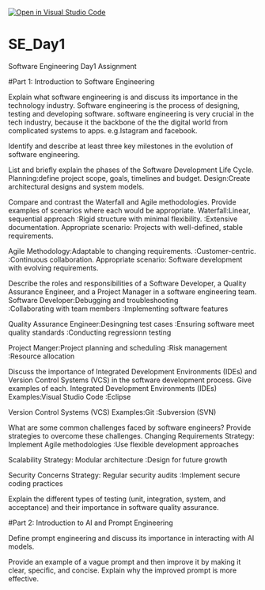 [![Open in Visual Studio Code](https://classroom.github.com/assets/open-in-vscode-2e0aaae1b6195c2367325f4f02e2d04e9abb55f0b24a779b69b11b9e10269abc.svg)](https://classroom.github.com/online_ide?assignment_repo_id=18376291&assignment_repo_type=AssignmentRepo)
# SE_Day1
Software Engineering Day1 Assignment

#Part 1: Introduction to Software Engineering

Explain what software engineering is and discuss its importance in the technology industry.
Software engineering is the process of designing, testing and developing software.
software engineering is very crucial in the tech industry, because it the backbone of the 
the digital world from complicated systems to apps. e.g.Istagram and facebook.


Identify and describe at least three key milestones in the evolution of software engineering.


List and briefly explain the phases of the Software Development Life Cycle.
Planning:define project scope, goals, timelines and  budget.
Design:Create architectural designs and system models.



Compare and contrast the Waterfall and Agile methodologies. Provide examples of scenarios where each would be appropriate.
Waterfall:Linear, sequential approach
         :Rigid structure with minimal flexibility.
         :Extensive documentation.
Appropriate scenario:
 Projects with well-defined, stable requirements.

 Agile Methodology:Adaptable to changing requirements.
                  :Customer-centric.
                  :Continuous collaboration.
Appropriate scenario:
 Software development with evolving requirements.

Describe the roles and responsibilities of a Software Developer, a Quality Assurance Engineer, and a Project Manager in a software engineering team.
Software Developer:Debugging and troubleshooting  
                  :Collaborating with team members
                  :Implementing software features

Quality Assurance Engineer:Desingning test cases
                          :Ensuring software meet quality standards 
                          :Conducting regressionn testing

Project Manger:Project planning and scheduling
              :Risk management
              :Resource allocation
              
Discuss the importance of Integrated Development Environments (IDEs) and Version Control Systems (VCS) in the software development process. Give examples of each.
Integrated Development Environments (IDEs)
Examples:Visual Studio Code
        :Eclipse

Version Control Systems (VCS)
Examples:Git
        :Subversion (SVN)

What are some common challenges faced by software engineers? Provide strategies to overcome these challenges.
Changing Requirements
Strategy: Implement Agile methodologies
        :Use flexible development approaches

Scalability
Strategy: Modular architecture
        :Design for future growth

Security Concerns
Strategy: Regular security audits
        :Implement secure coding practices


Explain the different types of testing (unit, integration, system, and acceptance) and their importance in software quality assurance.


#Part 2: Introduction to AI and Prompt Engineering


Define prompt engineering and discuss its importance in interacting with AI models.


Provide an example of a vague prompt and then improve it by making it clear, specific, and concise. Explain why the improved prompt is more effective.
